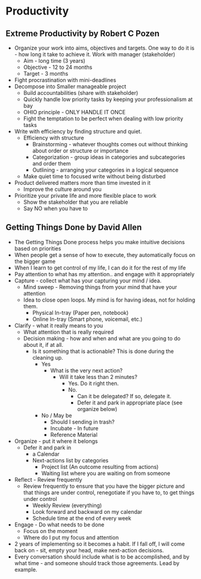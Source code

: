 # Productivity

## Extreme Productivity by Robert C Pozen

- Organize your work into aims, objectives and targets. One way to do it is - how long it take to achieve it. Work with manager (stakeholder)
  - Aim - long time (3 years)
  - Objective - 12 to 24 months
  - Target - 3 months
- Fight procrastination with mini-deadlines
- Decompose into Smaller manageable project
  - Build accountabilities (share with stakeholder)
  - Quickly handle low priority tasks by keeping your professionalism at bay
  - OHIO principle - ONLY HANDLE IT ONCE
  - Fight the temptation to be perfect when dealing with low priority tasks
- Write with efficiency by finding structure and quiet.
  - Efficiency with structure
    - Brainstorming - whatever thoughts comes out without thinking about order or structure or importance
    - Categorization - group ideas in categories and subcategories and order them
    - Outlining - arranging your categories in a logical sequence
  - Make quiet time to focused write without being disturbed
- Product delivered matters more than time invested in it
  - Improve the culture around you
- Prioritize your private life and more flexible place to work
  - Show the stakeholder that you are reliable
  - Say NO when you have to

## Getting Things Done by David Allen

- The Getting Things Done process helps you make intuitive decisions based on priorities
- When people get a sense of how to execute, they automatically focus on the bigger game
- When I learn to get control of my life, I can do it for the rest of my life
- Pay attention to what has my attention.. and engage with it appropriately
- Capture - collect what has your capturing your mind / idea.
  - Mind sweep - Removing things from your mind that have your attention
  - Idea to close open loops. My mind is for having ideas, not for holding them.
    - Physical In-tray (Paper pen, notebook)
    - Online In-tray (Smart phone, voicemail, etc.)
- Clarify - what it really means to you
  - What attention that is really required
  - Decision making - how and when and what are you going to do about it, if at all.
    - Is it something that is actionable? This is done during the cleaning up.
      - Yes
        - What is the very next action?
          - Will it take less than 2 minutes?
            - Yes. Do it right then.
            - No.
              - Can it be delegated? If so, delegate it.
              - Defer it and park in appropriate place (see organize below)
      - No / May be
        - Should I sending in trash?
        - Incubate - In future
        - Reference Material
- Organize - put it where it belongs
  - Defer it and park in
    - a Calendar
    - Next-actions list by categories
      - Project list (An outcome resulting from actions)
      - Waiting list where you are waiting on from someone
- Reflect - Review frequently
  - Review frequently to ensure that you have the bigger picture and that things are under control, renegotiate if you have to, to get things under control
    - Weekly Review (everything)
    - Look forward and backward on my calendar
    - Schedule time at the end of every week
- Engage - Do what needs to be done
  - Focus on the moment
  - Where do I put my focus and attention
- 2 years of implementing so it becomes a habit. If I fall off, I will come back on - sit, empty your head, make next-action decisions.
- Every conversation should include what is to be accomplished, and by what time - and someone should track those agreements. Lead by example.
